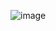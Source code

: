 ![image](https://github.com/GAVINESHWAR/Photos_Search_Engine/assets/124431955/5eeb640e-0f47-4c8f-9061-7acbaf42d036)
